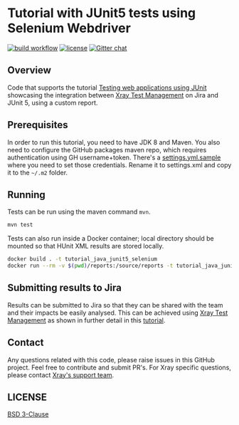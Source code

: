 # Tutorial with JUnit5 tests using Selenium Webdriver

[![build workflow](https://github.com/Xray-App/tutorial-java-junit5-selenium/actions/workflows/main.yml/badge.svg)](https://github.com/Xray-App/tutorial-java-junit5-selenium/actions/workflows/main.yml)
[![license](https://img.shields.io/badge/License-BSD%203--Clause-green.svg)](https://opensource.org/licenses/BSD-3-Clause)
[![Gitter chat](https://badges.gitter.im/gitterHQ/gitter.png)](https://gitter.im/Xray-App/community)

## Overview

Code that supports the tutorial [Testing web applications using JUnit](???) showcasing the integration between [Xray Test Management](https://www.getxray.app/) on Jira and JUnit 5, using a custom report.

## Prerequisites

In order to run this tutorial, you need to have JDK 8 and Maven.
You also need to configure the GitHub packages maven repo, which requires authentication using GH username+token.
There's a [settings.yml.sample](settings.xml.sample) where you need to set those credentials. Rename it to settings.xml and copy it to the `~/.m2` folder.

## Running

Tests can be run using the maven command `mvn`.

```bash
mvn test
```

Tests can also run inside a Docker container; local directory should be mounted so that HUnit XML results are stored locally.

```bash
docker build . -t tutorial_java_junit5_selenium
docker run --rm -v $(pwd)/reports:/source/reports -t tutorial_java_junit5_selenium
```

## Submitting results to Jira

Results can be submitted to Jira so that they can be shared with the team and their impacts be easily analysed.
This can be achieved using [Xray Test Management](https://www.getxray.app/) as shown in further detail in this [tutorial](???).

## Contact

Any questions related with this code, please raise issues in this GitHub project. Feel free to contribute and submit PR's.
For Xray specific questions, please contact [Xray's support team](https://jira.getxray.app/servicedesk/customer/portal/2).

## LICENSE

[BSD 3-Clause](LICENSE)
